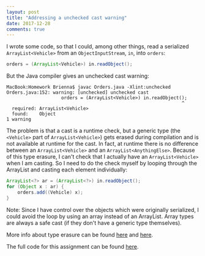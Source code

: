 ```yaml
---
layout: post
title: "Addressing a unchecked cast warning"
date: 2017-12-28
comments: true
---
```


I wrote some code, so that I could, among other things, read a serialized `ArrayList<Vehicle>` from an `ObjectInputStream`, `in`, into `orders`:

```java
orders = (ArrayList<Vehicle>) in.readObject();
```

But the Java compiler gives an unchecked cast warning:

```
MacBook:Homework Brienna$ javac Orders.java -Xlint:unchecked
Orders.java:152: warning: [unchecked] unchecked cast
                    orders = (ArrayList<Vehicle>) in.readObject();
                                                                ^
  required: ArrayList<Vehicle>
  found:    Object
1 warning
```

The problem is that a cast is a runtime check, but a generic type (the `<Vehicle>` part of `ArrayList<Vehicle>`) gets erased during compilation and is not available at runtime for the cast. In fact, at runtime there is no difference between an `ArrayList<Vehicle>` and an `ArrayList<AnythingElse>`. Because of this type erasure, I can't check that I actually have an `ArrayList<Vehicle>` when I am casting. So I need to do the check myself by looping through the ArrayList and casting each element individually:

```java
ArrayList<?> ar = (ArrayList<?>) in.readObject();
for (Object x : ar) {
    orders.add((Vehicle) x);
}
```

Note: Since I have control over the objects which were originally serialized, I could avoid the loop by using an array instead of an ArrayList. Array types are always a safe cast (if they don't have a generic type themselves).

More info about type erasure can be found [here](https://docs.oracle.com/javase/tutorial/java/generics/erasure.html) and [here](https://stackoverflow.com/questions/339699/java-generics-type-erasure-when-and-what-happens).

The full code for this assignment can be found [here](https://github.com/briennakh/ISTE200/tree/master/Day%206/Homework).
